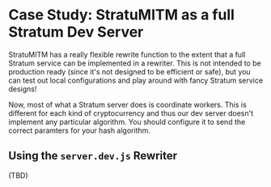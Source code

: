 # Case Study: StratuMITM as a full Stratum Dev Server
StratuMITM has a really flexible rewrite function to the extent that a full
Stratum service can be implemented in a rewriter. This is not intended to be
production ready (since it's not designed to be efficient or safe), but you
can test out local configurations and play around with fancy Stratum service
designs!

Now, most of what a Stratum server does is coordinate workers. This is
different for each kind of cryptocurrency and thus our dev server doesn't
implement any particular algorithm. You should configure it to send the correct
paramters for your hash algorithm.

## Using the `server.dev.js` Rewriter
(TBD)
